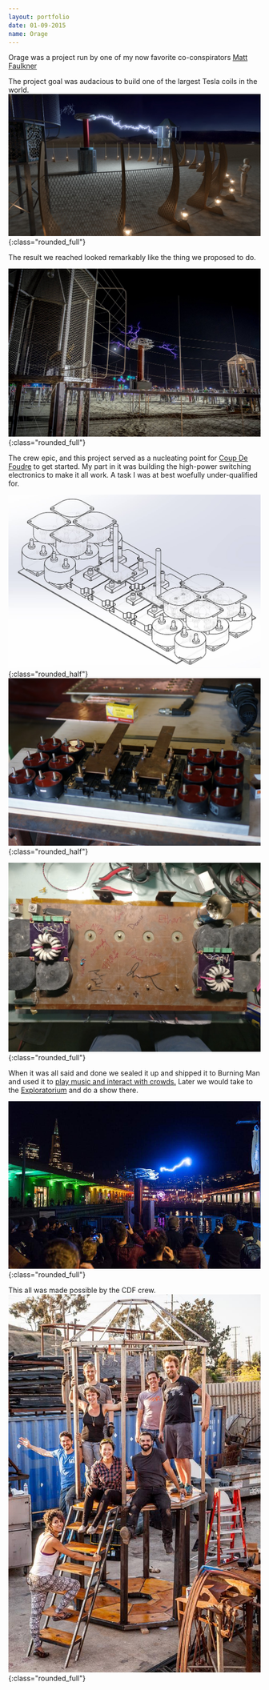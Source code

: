 ```yaml
---
layout: portfolio
date: 01-09-2015
name: Orage
---
```


Orage was a project run by one of my now favorite co-conspirators
[Matt Faulkner](https://www.kickstarter.com/projects/327342610/orage-interactive-lightning-experience-at-burning)

The project goal was audacious to build one of the largest Tesla coils in the world. 
![alt text](/images/orage/concept.jpg "Concept art"){:class="rounded_full"}

The result we reached looked remarkably like the thing we proposed to do.

![alt text](/images/orage/victory.jpg "Real lighting"){:class="rounded_full"}

The crew epic, and this project served as a nucleating point for [Coup De Foudre](https://www.coupdefoud.re/) 
to get started. My part in it was building the high-power switching electronics to make it all work. A task I was at
best woefully under-qualified for.

![alt text](/images/orage/cad.jpg "CAD Version"){:class="rounded_half"}
![alt text](/images/orage/bridge_clean.jpg "Reality"){:class="rounded_half"}

![alt text](/images/electricus/signatures.jpg "Sign on the...erm whatever"){:class="rounded_full"}

When it was all said and done we sealed it up and shipped it to Burning Man and used it to
[play music and interact with crowds.](https://www.youtube.com/results?search_query=orage+burning+man)
Later we would take to the [Exploratorium](https://www.exploratorium.edu/) and do a show there.

![alt text](/images/orage/explo.jpg "Reality"){:class="rounded_full"}

This all was made possible by the CDF crew.
![alt text](/images/orage/crew.jpg "Da crew"){:class="rounded_full"}
